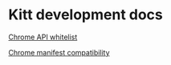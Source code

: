 Kitt development docs
=====================

[Chrome API whitelist](./ChromeApis.md)

[Chrome manifest compatibility](./ChromeBundleManifest.md)




